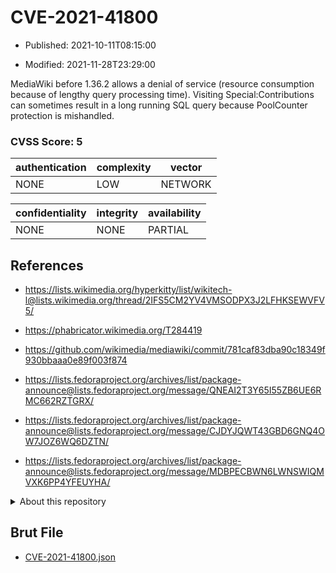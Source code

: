 # CVE-2021-41800

- Published: 2021-10-11T08:15:00

- Modified: 2021-11-28T23:29:00

MediaWiki before 1.36.2 allows a denial of service (resource consumption because of lengthy query processing time). Visiting Special:Contributions can sometimes result in a long running SQL query because PoolCounter protection is mishandled.

### CVSS Score: **5**

| authentication | complexity | vector |
| --- | --- | --- |
| NONE | LOW | NETWORK |

| confidentiality | integrity | availability |
| --- | --- | --- |
| NONE | NONE | PARTIAL |

## References

* https://lists.wikimedia.org/hyperkitty/list/wikitech-l@lists.wikimedia.org/thread/2IFS5CM2YV4VMSODPX3J2LFHKSEWVFV5/

* https://phabricator.wikimedia.org/T284419

* https://github.com/wikimedia/mediawiki/commit/781caf83dba90c18349f930bbaaa0e89f003f874

* https://lists.fedoraproject.org/archives/list/package-announce@lists.fedoraproject.org/message/QNEAI2T3Y65I55ZB6UE6RMC662RZTGRX/

* https://lists.fedoraproject.org/archives/list/package-announce@lists.fedoraproject.org/message/CJDYJQWT43GBD6GNQ4OW7JOZ6WQ6DZTN/

* https://lists.fedoraproject.org/archives/list/package-announce@lists.fedoraproject.org/message/MDBPECBWN6LWNSWIQMVXK6PP4YFEUYHA/

<details>
<summary>About this repository</summary> 

  This repository is part of the project [Live Hack CVE](https://github.com/Live-Hack-CVE). Main website can be found [www.live-hack.org](https://www.live-hack.org) 
  
  Made by [Sn0wAlice](https://github.com/Sn0wAlice) for the people that care about security and need to have a feed of the latest CVEs. Hope you enjoy it, don't forget to star the repo and follow me on [Twitter](https://twitter.com/Sn0wAlice) and [Github](https://github.com/Sn0wAlice). And that is my [personnal website](https://www.alice-snow.me/)

  - [Home Page](https://github.com/Live-Hack-CVE)
  - [Framework](https://github.com/Live-Hack-CVE/cve-framework)
  - [CVE database](https://github.com/Live-Hack-CVE/full_database)
  - [Changelog](https://github.com/Live-Hack-CVE/Changelog)
</details>

## Brut File

* [CVE-2021-41800.json](https://raw.githubusercontent.com/Live-Hack-CVE/full_database/main/cves/2021/CVE-2021-41800.json)

